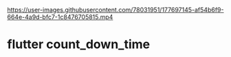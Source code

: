 

https://user-images.githubusercontent.com/78031951/177697145-af54b6f9-664e-4a9d-bfc7-1c8476705815.mp4

# flutter count_down_time
